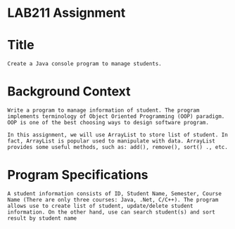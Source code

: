 # LAB211 Assignment

# Title 

    Create a Java console program to manage students.

# Background Context

    Write a program to manage information of student. The program implements terminology of Object Oriented Programming (OOP) paradigm. OOP is one of the best choosing ways to design software program. 

    In this assignment, we will use ArrayList to store list of student. In fact, ArrayList is popular used to manipulate with data. ArrayList provides some useful methods, such as: add(), remove(), sort() ., etc.

# Program Specifications

    A student information consists of ID, Student Name, Semester, Course Name (There are only three courses: Java, .Net, C/C++). The program allows use to create list of student, update/delete student information. On the other hand, use can search student(s) and sort result by student name
